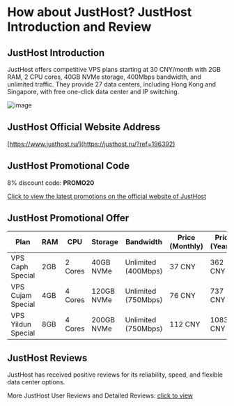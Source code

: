 # How about JustHost? JustHost Introduction and Review

## JustHost Introduction
JustHost offers competitive VPS plans starting at 30 CNY/month with 2GB RAM, 2 CPU cores, 40GB NVMe storage, 400Mbps bandwidth, and unlimited traffic. They provide 27 data centers, including Hong Kong and Singapore, with free one-click data center and IP switching.

![image](https://github.com/sinkasandia7489/JustHost/assets/169756731/f2425522-417e-4efc-b154-ada8bbdd7257)

## JustHost Official Website Address
[https://www.justhost.ru/](https://justhost.ru/?ref=196392)

## JustHost Promotional Code
8% discount code: **PROMO20**

[Click to view the latest promotions on the official website of JustHost](https://justhost.ru/?ref=196392)

## JustHost Promotional Offer

| Plan                | RAM  | CPU  | Storage  | Bandwidth        | Price (Monthly) | Price (Yearly) | Purchase Link                                                                                                                                           |
|---------------------|------|------|----------|------------------|-----------------|----------------|---------------------------------------------------------------------------------------------------------------------------------------------------------|
| VPS Caph Special    | 2GB  | 2 Cores | 40GB NVMe | Unlimited (400Mbps) | 37 CNY         | 362 CNY        | [Purchase Link](https://justhost.ru/services/vps/tariffs/caph_special?ref=196392)                                                                       |
| VPS Cujam Special   | 4GB  | 4 Cores | 120GB NVMe| Unlimited (750Mbps) | 76 CNY         | 737 CNY        | [Purchase Link](https://justhost.ru/services/vps/tariffs/cujam_special?ref=196392)                                                                      |
| VPS Yildun Special  | 8GB  | 4 Cores | 200GB NVMe| Unlimited (750Mbps) | 112 CNY        | 1083 CNY       | [Purchase Link](https://justhost.ru/services/vps/tariffs/yildun_special?ref=196392)                                                                     |

## JustHost Reviews
JustHost has received positive reviews for its reliability, speed, and flexible data center options.

More JustHost User Reviews and Detailed Reviews: [click to view](https://justhost.ru/services/vps?ref=196392)
